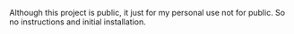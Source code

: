 Although this project is public, it just for my personal use not for public. So no instructions and initial installation.

